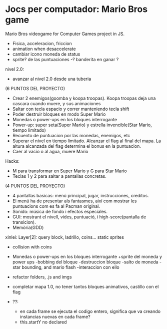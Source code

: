 # Jocs per computador: Mario  Bros game

Mario Bros videogame for Computer Games project in JS.

- Fisica, acceleracion, friccion
- animation when desaccelerate
- cambiar icono moneda de status
- sprite? de las puntuaciones
-? banderita en ganar ?

nivel 2.0:
- avanzar al nivel 2.0 desde una tuberia

(6 PUNTOS DEL PROYECTO)
- Crear 2 enemigos(goomba y koopa troopas). Koopa troopas deja una cascara cuando muere, y sus animaciones
- Saltar con tecla espacio y correr manteniendo tecla shift
- Poder destruir bloques en modo Super Mario
- Monedas o power-ups en los bloques interrogante  
- Power-up: super seta(Super Mario) y estrella invencible(Star Mario, tiempo limitado)
- Recuento de puntuacion por las monedas, enemigos, etc
- Superar el nivel en tiempo limitado. Alcanzar el flag al final del mapa. La altura alcanzada del flag determina el bonus en la puntuacion.
- Caer al vacio o al agua, muere Mario

Hacks:
- M para transformar en Super Mario y G para Star Mario
- Teclas 1 y 2 para saltar a pantallas concretas.

(4 PUNTOS DEL PROYECTO)
- 4 pantallas basicas: menú principal, jugar, instrucciones, creditos.
- El menú ha de presentar als fantasmes, així com mostrar les puntuacions com es fa al Pacman original.
- Sonido: música de fondo i efectos especiales.
- GUI: mostrant el nivell, vides, puntuació, i high-score(pantalla de transicion).
- Memòria(GDD)

xinlei:
Layer[2]: query block, ladrillo, coins... static sprites

- collision with coins
- Monedas o power-ups en los bloques interrogante
  +sprite del moneda y power ups
  -bobbing del bloque
  -destruccion bloque
  -salto de moneda
  -star bounding, and mario flash
  -interaccion con ello
- refactor folders, .js and imgs
- completar mapa 1.0, no tener tantos bloques animativos, castillo con el flag

- ??:
  - en cada frame se ejecuta el codigo entero, significa que va creando instancias nuevas en cada frame?
  - this.startY no declared
  
